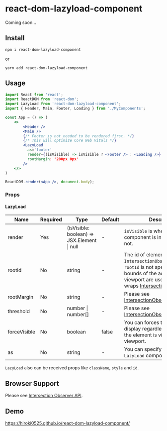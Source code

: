 # react-dom-lazyload-component
Coming soon...

## Install

```
npm i react-dom-lazyload-component
```

or

```
yarn add react-dom-lazyload-component
```

## Usage

```jsx
import React from 'react';
import ReactDOM from 'react-dom';
import LazyLoad from 'react-dom-lazyload-component';
import { Header, Main, Footer, Loading } from './MyComponents';

const App = () => (
    <>
        <Header />
        <Main />
        {/* Footer is not needed to be rendered first. */}
        {/* This will optimize Core Web Vitals */}
        <LazyLoad
          as='footer'
          render={(isVisible) => isVisible ? <Footer /> : <Loading />}
          rootMargin: '200px 0px'
        />
    </>
)

ReactDOM.render(<App />, document.body);
```

### Props

#### LazyLoad

| Name           | Required | Type                                            | Default | Description                                                                                                                                                                                                                                                                          |
|----------------|----------|-------------------------------------------------|---------|--------------------------------------------------------------------------------------------------------------------------------------------------------------------------------------------------------------------------------------------------------------------------------------|
| render         | Yes      | (isVisible: boolean) => JSX.Element &#124; null | -       | `isVisible` is whether the component is in the viewport or not.                                                                                                                                                                                                                      |
| rootId | No       | string                                          | -       | The id of element which is `IntersectionObserver`'s target. If `rootId` is not specified, then the bounds of the actual document viewport are used. This prop wraps [IntersectionObserver.root](https://developer.mozilla.org/en-US/docs/Web/API/IntersectionObserver/root). |
| rootMargin     | No       | string                                          | -       | Please see [IntersectionObserver.rootMargin](https://developer.mozilla.org/en-US/docs/Web/API/IntersectionObserver/rootMargin).                                                                                                                                                      |
| threshold      | No       | number &#124; number[]                          | -       | Please see [IntersectionObserver.thresholds](https://developer.mozilla.org/en-US/docs/Web/API/IntersectionObserver/thresholds).                                                                                                                                                      |
| forceVisible   | No       | boolean                                         | false   | You can forces the component to display regardless of whether the element is visible in the viewport.                                                                                                                                                                                |
| as             | No       | string                                          | -       | You can specify tag name to `LazyLoad` component.                                                                                                                                                                                                                                    |

`LazyLoad` also can be received props like `className`, `style` and `id`.

## Browser Support

Please see [Intersection Observer API](https://developer.mozilla.org/en-US/docs/Web/API/Intersection_Observer_API#browser_compatibility).

## Demo
https://hiroki0525.github.io/react-dom-lazyload-component/